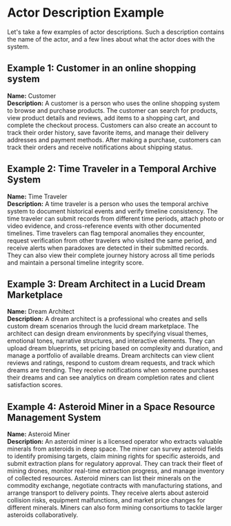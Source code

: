 # Actor Description Example

Let's take a few examples of actor descriptions. Such a description contains the name of the actor, and a few lines about what the actor does with the system.

## Example 1: Customer in an online shopping system

**Name:** Customer\
**Description:** A customer is a person who uses the online shopping system to browse and purchase products. The customer can search for products, view product details and reviews, add items to a shopping cart, and complete the checkout process. Customers can also create an account to track their order history, save favorite items, and manage their delivery addresses and payment methods. After making a purchase, customers can track their orders and receive notifications about shipping status.

## Example 2: Time Traveler in a Temporal Archive System

**Name:** Time Traveler\
**Description:** A time traveler is a person who uses the temporal archive system to document historical events and verify timeline consistency. The time traveler can submit records from different time periods, attach photo or video evidence, and cross-reference events with other documented timelines. Time travelers can flag temporal anomalies they encounter, request verification from other travelers who visited the same period, and receive alerts when paradoxes are detected in their submitted records. They can also view their complete journey history across all time periods and maintain a personal timeline integrity score.

## Example 3: Dream Architect in a Lucid Dream Marketplace

**Name:** Dream Architect\
**Description:** A dream architect is a professional who creates and sells custom dream scenarios through the lucid dream marketplace. The architect can design dream environments by specifying visual themes, emotional tones, narrative structures, and interactive elements. They can upload dream blueprints, set pricing based on complexity and duration, and manage a portfolio of available dreams. Dream architects can view client reviews and ratings, respond to custom dream requests, and track which dreams are trending. They receive notifications when someone purchases their dreams and can see analytics on dream completion rates and client satisfaction scores.

## Example 4: Asteroid Miner in a Space Resource Management System

**Name:** Asteroid Miner\
**Description:** An asteroid miner is a licensed operator who extracts valuable minerals from asteroids in deep space. The miner can survey asteroid fields to identify promising targets, claim mining rights for specific asteroids, and submit extraction plans for regulatory approval. They can track their fleet of mining drones, monitor real-time extraction progress, and manage inventory of collected resources. Asteroid miners can list their minerals on the commodity exchange, negotiate contracts with manufacturing stations, and arrange transport to delivery points. They receive alerts about asteroid collision risks, equipment malfunctions, and market price changes for different minerals. Miners can also form mining consortiums to tackle larger asteroids collaboratively.

